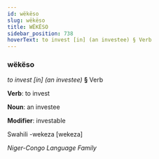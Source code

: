 ```yaml
---
id: wëkëso
slug: wëkëso
title: WËKËSO
sidebar_position: 738
hoverText: to invest [in] (an investee) § Verb
---
```


### wëkëso

*to invest [in] (an investee)* **§** Verb

**Verb**: to invest

**Noun**: an investee

**Modifier**: investable

Swahili -wekeza [wekeza]

*Niger-Congo Language Family*
